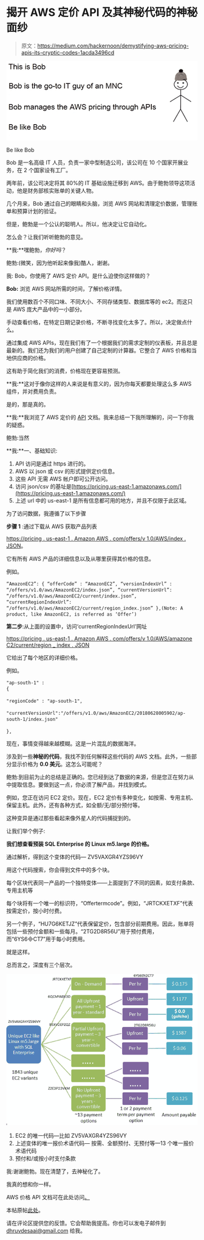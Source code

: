 # 揭开 AWS 定价 API 及其神秘代码的神秘面纱

> 原文：<https://medium.com/hackernoon/demystifying-aws-pricing-apis-its-cryptic-codes-1acda3496cd>

![](img/0d3aecefd7beb9540c2f324db58bcb8f.png)

Be like Bob

Bob 是一名高级 IT 人员，负责一家中型制造公司，该公司在 10 个国家开展业务，在 2 个国家设有工厂。

两年前，该公司决定将其 80%的 IT 基础设施迁移到 AWS。由于鲍勃领导这项活动，他是财务部核实账单的关键人物。

几个月来，Bob 通过自己的眼睛和头脑，浏览 AWS 网站和清理定价数据，管理账单和预算计划的验证。

但是，鲍勃是一个公认的聪明人。所以，他决定让它自动化。

怎么会？让我们听听鲍勃的意见。

**我:**嘿鲍勃，*你好吗*？

鲍勃:(微笑，因为他听起来像我)酷人，谢谢。

我: Bob，你使用了 AWS 定价 API。是什么迫使你这样做的？

**Bob:** 浏览 AWS 网站所需的时间，了解价格详情。

我们使用数百个不同口味、不同大小、不同存储类型、数据库等的 ec2。而这只是 AWS 庞大产品中的一小部分。

手动查看价格，在特定日期记录价格，不断寻找变化太多了。所以，决定做点什么。

通过集成 AWS APIs，现在我们有了一个根据我们的需求定制的仪表板，并且总是最新的。我们还为我们的用户创建了自己定制的计算器。它整合了 AWS 价格和当地供应商的价格。

这有助于简化我们的消费，价格现在更容易预测。

**我:**这对于像你这样的人来说是有意义的，因为你每天都要处理这么多 AWS 组件，并对费用负责。

是的，那是真的。

**我:**我浏览了 AWS 定价的 [API](https://hackernoon.com/tagged/api) 文档。我来总结一下我所理解的，问一下你我的疑惑。

鲍勃:当然

**我:**一、基础知识:

1.  API 访问是通过 https 进行的。
2.  AWS 以 json 或 csv 的形式提供定价信息。
3.  这些 API 无需 AWS 帐户即可公开访问。
4.  访问 json/csv 的基址是[https://pricing.us-east-1.amazonaws.com/](https://pricing.us-east-1.amazonaws.com/)
5.  上述 url 中的 us-east-1 是所有信息都可用的地方，并且不仅限于此区域。

为了访问数据，我遵循了以下步骤

**步骤 1** :通过下载从 AWS 获取产品列表

[https://pricing . us-east-1 . Amazon AWS . com/offers/v 1.0/AWS/index . JSON](https://pricing.us-east-1.amazonaws.com/offers/v1.0/aws/index.json)。

它有所有 AWS 产品的详细信息以及从哪里获得其价格的信息。

例如。

```
“AmazonEC2”: { “offerCode” : “AmazonEC2”, “versionIndexUrl” : “/offers/v1.0/aws/AmazonEC2/index.json”, “currentVersionUrl”: “/offers/v1.0/aws/AmazonEC2/current/index.json”, “currentRegionIndexUrl”: “/offers/v1.0/aws/AmazonEC2/current/region_index.json” },(Note: A product, like AmazonEC2, is referred as ‘Offer’)
```

**第二步**:从上面的设置中，访问‘currentRegionIndexUrl’网址

[https://pricing . us-east-1 . Amazon AWS . com/offers/v 1.0/AWS/amazone C2/current/region _ index . JSON](https://pricing.us-east-1.amazonaws.com/offers/v1.0/aws/AmazonEC2/current/region_index.json)

它给出了每个地区的详细价格。

例如。

```
"ap-south-1" :
{

"regionCode" : "ap-south-1",

"currentVersionUrl":"/offers/v1.0/aws/AmazonEC2/20180628005902/ap-south-1/index.json"

},
```

现在，事情变得越来越模糊。这是一片混乱的数据海洋。

涉及到一些**神秘的代码**，我找不到任何解释这些代码的 AWS 文档。此外，一些部分显示价格为 **0.0 美元**。这怎么可能呢？

鲍勃:到目前为止的总结是正确的。您已经到达了数据的来源，但是您正在努力从中提取信息。要做到这一点，你必须了解产品，并找到模式。

例如，您正在访问 EC2 定价。现在，EC2 定价有多种变化，如按需、专用主机、保留主机。此外，还有各种方式，如全额/无/部分预付等。

这种变异是通过那些看起来像外星人的代码捕捉到的。

让我们举个例子:

**我们想查看预装 SQL Enterprise 的 Linux m5.large 的价格。**

通过解析，得到这个变体的代码— ZV5VAXGR4YZS96VY

用这个代码搜索，你会得到文件中的多个块。

每个区块代表同一产品的一个独特变体——上面提到了不同的因素，如支付条款、专用主机等

每个块将有一个唯一的标识符，“Offertermcode”。例如，“JRTCKXETXF”代表按需定价，按小时付费。

另一个例子，“HU7G6KETJZ”代表保留定价，包含部分前期费用。因此，账单将包括一些预付金额和一些每月。“2TG2D8R56U”用于预付费用，而“6YS6CT7”用于每小时费用。

就是这样。

总而言之，深度有三个层次。

![](img/7f456473dbade92af2017301f9275610.png)

1.  EC2 的唯一代码—比如 ZV5VAXGR4YZS96VY
2.  上述变体的唯一报价术语代码—
    按需、全额预付、无预付等—13 个唯一报价术语代码
3.  预付和/或按小时支付条款

我:谢谢鲍勃。现在清楚了，去神秘化了。

我真的想和你一样。

AWS 价格 API 文档可在此处访问[。](https://docs.aws.amazon.com/awsaccountbilling/latest/aboutv2/price-changes.html)

本帖原帖[此处](https://blog.calsoftinc.com/2018/08/demystifying-aws-pricing-apis-cryptic-codes.html)。

请在评论区提供您的反馈。它会帮助我提高。你也可以发电子邮件到 dhruvdesaai@gmail.com 给我。